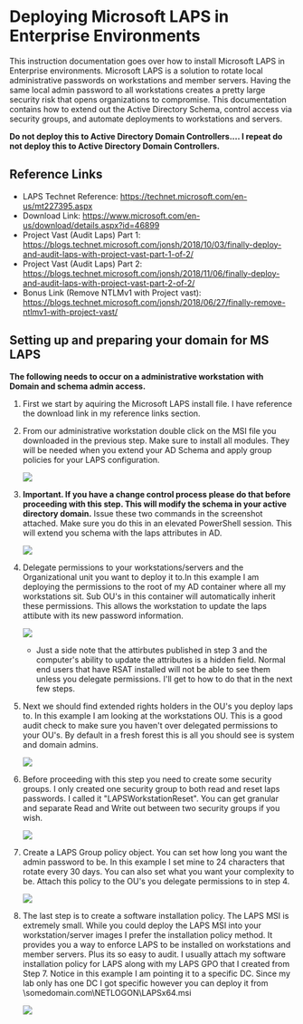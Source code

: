 # Deploying Microsoft LAPS in Enterprise Environments

This instruction documentation goes over how to install Microsoft LAPS in Enterprise environments. Microsoft LAPS is a solution to rotate local administrative passwords on workstations and member servers. Having the same local admin password to all workstations creates a pretty large security risk that opens organizations to compromise. This documentation contains how to extend out the Active Directory Schema, control access via security groups, and automate deployments to workstations and servers. 

**Do not deploy this to Active Directory Domain Controllers.... I repeat do not deploy this to Active Directory Domain Controllers.**

## Reference Links
 - LAPS Technet Reference: https://technet.microsoft.com/en-us/mt227395.aspx
 - Download Link: https://www.microsoft.com/en-us/download/details.aspx?id=46899
 - Project Vast (Audit Laps) Part 1: https://blogs.technet.microsoft.com/jonsh/2018/10/03/finally-deploy-and-audit-laps-with-project-vast-part-1-of-2/
 - Project Vast (Audit Laps) Part 2: https://blogs.technet.microsoft.com/jonsh/2018/11/06/finally-deploy-and-audit-laps-with-project-vast-part-2-of-2/
 - Bonus Link (Remove NTLMv1 with Project vast): https://blogs.technet.microsoft.com/jonsh/2018/06/27/finally-remove-ntlmv1-with-project-vast/
 
 ## Setting up and preparing your domain for MS LAPS
 
 **The following needs to occur on a administrative workstation with Domain and schema admin access.**

1. First we start by aquiring the Microsoft LAPS install file. I have reference the download link in my reference links section.

2. From our administrative workstation double click on the MSI file you downloaded in the previous step. Make sure to install all modules. They will be needed when you extend your AD Schema and apply group policies for your LAPS configuration.

   ![](https://github.com/rootsecdev/Microsoft-Blue-Forest/blob/master/Screenshots/LAPS1.jpg)

3. **Important. If you have a change control process please do that before proceeding with this step. This will modify the schema in your active directory domain.** Issue these two commands in the screenshot attached. Make sure you do this in an elevated PowerShell session. This will extend you schema with the laps attributes in AD. 

   ![](https://github.com/rootsecdev/Microsoft-Blue-Forest/blob/master/Screenshots/LAPS2.jpg)
   
4. Delegate permissions to your workstations/servers and the Organizational unit you want to deploy it to.In this example I am deploying the permissions to the root of my AD container where all my workstations sit. Sub OU's in this container will automatically inherit these permissions. This allows the workstation to update the laps attibute with its new password information. 

   ![](https://github.com/rootsecdev/Microsoft-Blue-Forest/blob/master/Screenshots/LAPS3.jpg)

   - Just a side note that the attirbutes published in step 3 and the computer's ability to update the attributes is a hidden field. Normal end users that have RSAT installed will not be able to see them unless you delegate permissions. I'll get to how to do that in the next few steps. 
   
5. Next we should find extended rights holders in the OU's you deploy laps to. In this example I am looking at the workstations OU. This is a good audit check to make sure you haven't over delegated permissions to your OU's. By default in a fresh forest this is all you should see is system and domain admins. 

   ![](https://github.com/rootsecdev/Microsoft-Blue-Forest/blob/master/Screenshots/LAPS4.jpg)
   
 6. Before proceeding with this step you need to create some security groups. I only created one security group to both read and reset laps passwords. I called it "LAPSWorkstationReset". You can get granular and separate Read and Write out between two security groups if you wish.
    
    ![](https://github.com/rootsecdev/Microsoft-Blue-Forest/blob/master/Screenshots/LAPS5.jpg)
   
7. Create a LAPS Group policy object. You can set how long you want the admin password to be. In this example I set mine to 24 characters that rotate every 30 days. You can also set what you want your complexity to be. Attach this policy to the OU's you delegate permissions to in step 4. 
   
   ![](https://github.com/rootsecdev/Microsoft-Blue-Forest/blob/master/Screenshots/LAPS6.jpg)
   
8. The last step is to create a software installation policy. The LAPS MSI is extremely small. While you could deploy the LAPS MSI into your workstation/server images I prefer the installation policy method. It provides you a way to enforce LAPS to be installed on workstations and member servers. Plus its so easy to audit. I usually attach my software installation policy for LAPS along with my LAPS GPO that I created from Step 7. Notice in this example I am pointing it to a specific DC. Since my lab only has one DC I got specific however you can deploy it from \\somedomain.com\NETLOGON\LAPSx64.msi

   ![](https://github.com/rootsecdev/Microsoft-Blue-Forest/blob/master/Screenshots/LAPS7.jpg)
